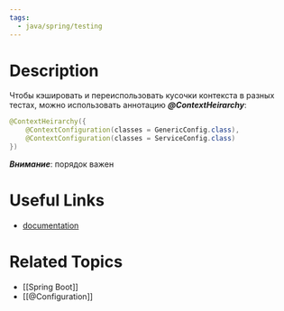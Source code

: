 ```yaml
---
tags:
  - java/spring/testing
---
```

# Description
Чтобы кэшировать и переиспользовать кусочки контекста в разных тестах, можно использовать аннотацию ***@ContextHeirarchy***:
```java
@ContextHeirarchy({
	@ContextConfiguration(classes = GenericConfig.class),
	@ContextConfiguration(classes = ServiceConfig.class)
})
```

***Внимание***: порядок важен

# Useful Links
- [documentation](https://docs.spring.io/spring-framework/reference/web/webmvc/mvc-servlet/context-hierarchy.html)

# Related Topics
- [[Spring Boot]]
- [[@Configuration]]